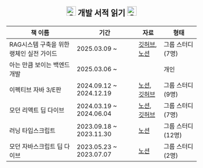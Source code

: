 ## <p align="center"><img src="https://raw.githubusercontent.com/Tarikul-Islam-Anik/Animated-Fluent-Emojis/master/Emojis/Smilies/Grey%20Heart.png" alt="Grey Heart" width="25" height="25" /> 개발 서적 읽기 <img src="https://raw.githubusercontent.com/Tarikul-Islam-Anik/Animated-Fluent-Emojis/master/Emojis/Smilies/Grey%20Heart.png" alt="Grey Heart" width="25" height="25" />


| 책 이름                     | 기간                    | 자료                                                                                                                                                                           | 형태               |
| --------------------------- | ----------------------- | ------------------------------------------------------------------------------------------------------------------------------------------------------------------------------ | ------------------ |
| RAG시스템 구축을 위한 랭체인 실전 가이드 | 2025.03.09 ~  | [깃허브](https://github.com/JAVACAFE-STUDY/2025-langchain-rag), [노션](https://yeonj.notion.site/RAG-1a21f7ba02888088b463ebf3c394682f?pvs=4)                                  | 그룹 스터디 (7명)  |
| 아는 만큼 보이는 백엔드 개발 | 2025.03.06 ~  |                                  | 개인  |
| 이펙티브 자바 3/E판         | 2024.09.12 ~ 2024.12.19 | [노션](https://yeonj.notion.site/3-E-04bb3e5a92244f1997b32a7c445cbcc2?pvs=4), [깃허브](https://github.com/JAVACAFE-STUDY/2024-effective-java)                                  | 그룹 스터디 (9명)  |
| 모던 리액트 딥 다이브       | 2024.03.19 ~ 2024.06.04 | [노션](https://yeonj.notion.site/Modern-React-Deep-Dive-1141f7ba02888028be35f7a4673a31d4?pvs=4), [깃허브](https://github.com/JAVACAFE-STUDY/2024-modern-react-deep-dive-study) | 그룹 스터디 (7명)  |
| 러닝 타입스크립트           | 2023.09.18 ~ 2023.11.30 | [노션](https://yeonj.notion.site/Learning-Typescript-1141f7ba028880dc9374c90d8731088f?pvs=4)                                                                                   | 그룹 스터디 (12명) |
| 모던 자바스크립트 딥 다이브 | 2023.05.23 ~ 2023.07.07 | [노션](https://yjmj.notion.site/JS-Deep-Dive-ff582e4a8cb644129bc2a61c1c161884)                                                                                                 | 그룹 스터디 (2명)  |
